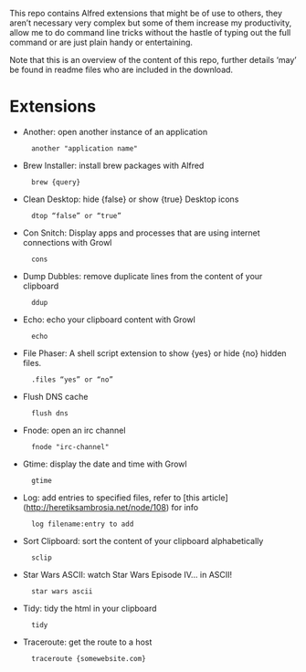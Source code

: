 This repo contains Alfred extensions that might be of use to others, they aren’t necessary very complex but some of them increase my productivity, allow me to do command line tricks without the hastle of typing out the full command or are just plain handy or entertaining.


Note that this is an overview of the content of this repo, further 
details ‘may’ be found in readme files who are included in the download.


Extensions
==========

- Another: open another instance of an application
		
		another "application name"

- Brew Installer: install brew packages with Alfred

		brew {query}

- Clean Desktop: hide {false} or show {true} Desktop icons

		dtop “false” or “true”

- Con Snitch: Display apps and processes that are using internet connections with Growl

		cons

- Dump Dubbles: remove duplicate lines from the content of your clipboard

		ddup

- Echo: echo your clipboard content with Growl

		echo

- File Phaser: A shell script extension to show {yes} or hide {no} hidden files.

		.files “yes” or “no”

- Flush DNS cache

		flush dns
		
- Fnode: open an irc channel

		fnode "irc-channel"

- Gtime: display the date and time with Growl

		gtime

- Log: add entries to specified files, refer to [this article] (http://heretiksambrosia.net/node/108) for info

		log filename:entry to add

- Sort Clipboard: sort the content of your clipboard alphabetically 

		sclip

- Star Wars ASCII: watch Star Wars Episode IV… in ASCII!

		star wars ascii

- Tidy: tidy the html in your clipboard

		tidy

- Traceroute: get the route to a host

		traceroute {somewebsite.com}